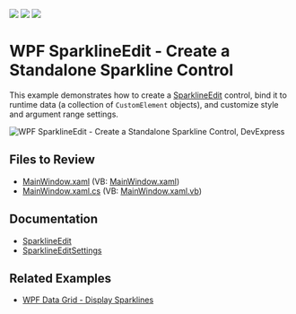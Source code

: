<!-- default badges list -->
![](https://img.shields.io/endpoint?url=https://codecentral.devexpress.com/api/v1/VersionRange/128644510/22.2.2%2B)
[![](https://img.shields.io/badge/Open_in_DevExpress_Support_Center-FF7200?style=flat-square&logo=DevExpress&logoColor=white)](https://supportcenter.devexpress.com/ticket/details/E4982)
[![](https://img.shields.io/badge/📖_How_to_use_DevExpress_Examples-e9f6fc?style=flat-square)](https://docs.devexpress.com/GeneralInformation/403183)
<!-- default badges end -->

# WPF SparklineEdit - Create a Standalone Sparkline Control

This example demonstrates how to create a [SparklineEdit](https://docs.devexpress.com/WPF/DevExpress.Xpf.Editors.SparklineEdit) control, bind it to runtime data (a collection of `CustomElement` objects), and customize style and argument range settings.

![WPF SparklineEdit - Create a Standalone Sparkline Control, DevExpress](https://raw.githubusercontent.com/DevExpress-Examples/how-to-create-a-sparkline-control-e4982/22.2.2%2B/i/wpf-sparklineedit-devexpress.png)

## Files to Review

* [MainWindow.xaml](./CS/SparklineEdit/MainWindow.xaml) (VB: [MainWindow.xaml](./VB/SparklineEdit/MainWindow.xaml))
* [MainWindow.xaml.cs](./CS/SparklineEdit/MainWindow.xaml.cs) (VB: [MainWindow.xaml.vb](./VB/SparklineEdit/MainWindow.xaml.vb))

## Documentation

* [SparklineEdit](https://docs.devexpress.com/WPF/DevExpress.Xpf.Editors.SparklineEdit)
* [SparklineEditSettings](https://docs.devexpress.com/WPF/DevExpress.Xpf.Editors.Settings.SparklineEditSettings)

## Related Examples

* [WPF Data Grid - Display Sparklines](https://github.com/DevExpress-Examples/wpf-data-grid-show-sparklines)
